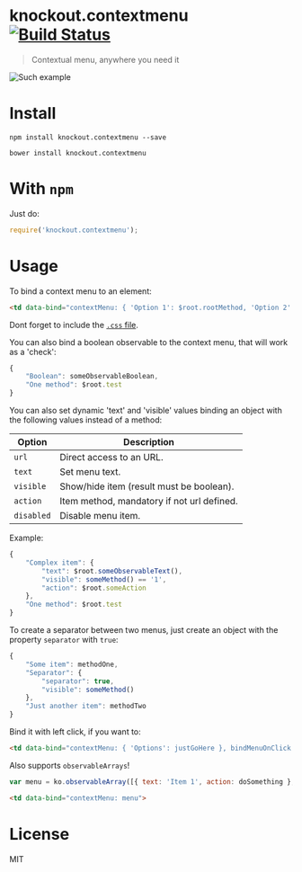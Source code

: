 # knockout.contextmenu [![Build Status](https://travis-ci.org/nescalante/knockout.contextmenu.svg?branch=master)](https://travis-ci.org/nescalante/knockout.contextmenu)

> Contextual menu, anywhere you need it

![Such example](https://raw.github.com/nescalante/knockout.contextmenu/master/example/menu.png)

# Install

```shell
npm install knockout.contextmenu --save

bower install knockout.contextmenu
```

# With `npm`

Just do:

```js
require('knockout.contextmenu');
```

# Usage

To bind a context menu to an element:

```html
<td data-bind="contextMenu: { 'Option 1': $root.rootMethod, 'Option 2': itemMethod, 'Option 3': anotherMethod }">
```

Dont forget to include the [`.css` file](https://github.com/nescalante/knockout.contextmenu/blob/master/dist/css/knockout.contextmenu.min.css).

You can also bind a boolean observable to the context menu, that will work as a 'check':

```js
{ 
    "Boolean": someObservableBoolean, 
    "One method": $root.test 
}
```

You can also set dynamic 'text' and 'visible' values binding an object with the following values instead of a method:

Option     | Description
-----------|-----------------------------------------------
`url`      | Direct access to an URL.
`text`     | Set menu text.
`visible`  | Show/hide item (result must be boolean).
`action`   | Item method, mandatory if not url defined.
`disabled` | Disable menu item.

Example:

```js
{ 
    "Complex item": { 
        "text": $root.someObservableText(), 
        "visible": someMethod() == '1', 
        "action": $root.someAction 
    }, 
    "One method": $root.test
}
```

To create a separator between two menus, just create an object with the property `separator` with `true`:

```js
{ 
    "Some item": methodOne,
    "Separator": { 
        "separator": true, 
        "visible": someMethod() 
    },
    "Just another item": methodTwo
}
```

Bind it with left click, if you want to:

```html
<td data-bind="contextMenu: { 'Options': justGoHere }, bindMenuOnClick: true, bindMenuOnContextMenu: false">
```

Also supports `observableArrays`!

```js
var menu = ko.observableArray([{ text: 'Item 1', action: doSomething }, { text: 'Item 2', action: doMore }]); 
```

```html
<td data-bind="contextMenu: menu">
```

# License

MIT
